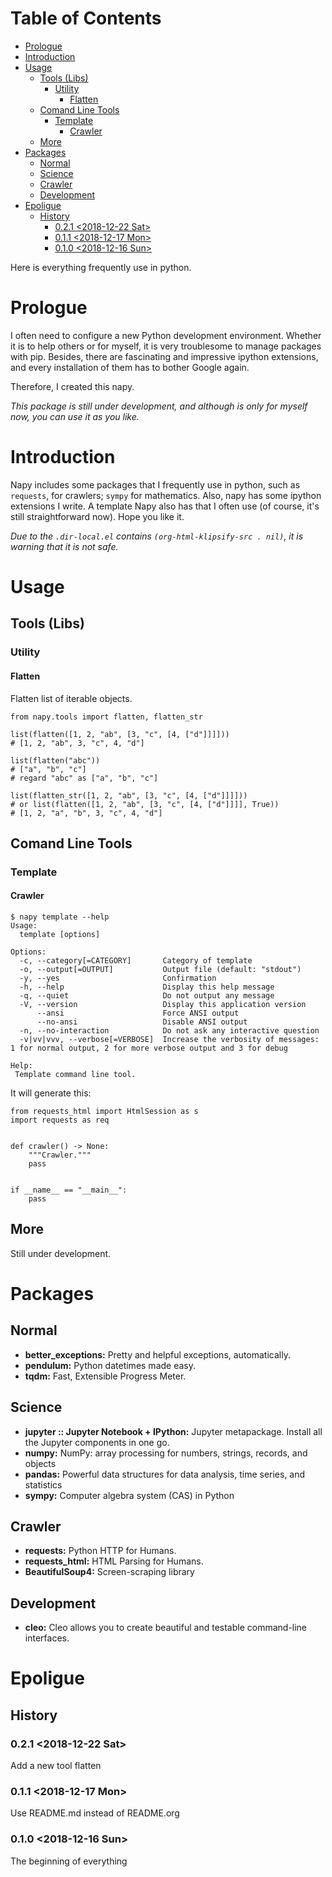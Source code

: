 # Table of Contents

-   [Prologue](#org76774da)
-   [Introduction](#org96a0d13)
-   [Usage](#org08dde91)
    -   [Tools (Libs)](#org32fac2d)
        -   [Utility](#org2f3eb3e)
            -   [Flatten](#orgd29860a)
    -   [Comand Line Tools](#org219e84d)
        -   [Template](#orgb5b1237)
            -   [Crawler](#orgafe8f23)
    -   [More](#orga4b15d9)
-   [Packages](#orga721f60)
    -   [Normal](#org4b4510a)
    -   [Science](#org4034141)
    -   [Crawler](#orgc3f72b5)
    -   [Development](#org5b345b8)
-   [Epoligue](#org2f16717)
    -   [History](#org111d8b7)
        -   [0.2.1 <span class="timestamp-wrapper"><span class="timestamp">&lt;2018-12-22 Sat&gt;</span></span>](#org00f2e11)
        -   [0.1.1 <span class="timestamp-wrapper"><span class="timestamp">&lt;2018-12-17 Mon&gt;</span></span>](#org0808725)
        -   [0.1.0 <span class="timestamp-wrapper"><span class="timestamp">&lt;2018-12-16 Sun&gt;</span></span>](#orgade8c74)

Here is everything frequently use in python.


<a id="org76774da"></a>

# Prologue

I often need to configure a new Python development environment.  Whether it is to help others or for
myself, it is very troublesome to manage packages with pip.  Besides, there are fascinating and
impressive ipython extensions, and every installation of them has to bother Google again.

Therefore, I created this napy.

*This package is still under development, and although is only for myself now, you can use it as you
like.*


<a id="org96a0d13"></a>

# Introduction

Napy includes some packages that I frequently use in python, such as `requests`, for crawlers; `sympy`
for mathematics.  Also, napy has some ipython extensions I write.  A template Napy also has that I
often use (of course, it's still straightforward now).  Hope you like it.

*Due to the `.dir-local.el` contains `(org-html-klipsify-src . nil)`, it is warning that it is not safe.*


<a id="org08dde91"></a>

# Usage


<a id="org32fac2d"></a>

## Tools (Libs)


<a id="org2f3eb3e"></a>

### Utility


<a id="orgd29860a"></a>

#### Flatten

Flatten list of iterable objects.

    from napy.tools import flatten, flatten_str

    list(flatten([1, 2, "ab", [3, "c", [4, ["d"]]]]))
    # [1, 2, "ab", 3, "c", 4, "d"]

    list(flatten("abc"))
    # ["a", "b", "c"]
    # regard "abc" as ["a", "b", "c"]

    list(flatten_str([1, 2, "ab", [3, "c", [4, ["d"]]]]))
    # or list(flatten([1, 2, "ab", [3, "c", [4, ["d"]]]], True))
    # [1, 2, "a", "b", 3, "c", 4, "d"]


<a id="org219e84d"></a>

## Comand Line Tools


<a id="orgb5b1237"></a>

### Template


<a id="orgafe8f23"></a>

#### Crawler

    $ napy template --help
    Usage:
      template [options]

    Options:
      -c, --category[=CATEGORY]       Category of template
      -o, --output[=OUTPUT]           Output file (default: "stdout")
      -y, --yes                       Confirmation
      -h, --help                      Display this help message
      -q, --quiet                     Do not output any message
      -V, --version                   Display this application version
          --ansi                      Force ANSI output
          --no-ansi                   Disable ANSI output
      -n, --no-interaction            Do not ask any interactive question
      -v|vv|vvv, --verbose[=VERBOSE]  Increase the verbosity of messages: 1 for normal output, 2 for more verbose output and 3 for debug

    Help:
     Template command line tool.

It will generate this:

    from requests_html import HtmlSession as s
    import requests as req


    def crawler() -> None:
        """Crawler."""
        pass


    if __name__ == "__main__":
        pass


<a id="orga4b15d9"></a>

## More

Still under development.


<a id="orga721f60"></a>

# Packages


<a id="org4b4510a"></a>

## Normal

-   **better\_exceptions:** Pretty and helpful exceptions, automatically.
-   **pendulum:** Python datetimes made easy.
-   **tqdm:** Fast, Extensible Progress Meter.


<a id="org4034141"></a>

## Science

-   **jupyter :: Jupyter Notebook + IPython:** Jupyter metapackage. Install all the Jupyter components in
    one go.
-   **numpy:** NumPy: array processing for numbers, strings, records, and objects
-   **pandas:** Powerful data structures for data analysis, time series, and statistics
-   **sympy:** Computer algebra system (CAS) in Python


<a id="orgc3f72b5"></a>

## Crawler

-   **requests:** Python HTTP for Humans.
-   **requests\_html:** HTML Parsing for Humans.
-   **BeautifulSoup4:** Screen-scraping library


<a id="org5b345b8"></a>

## Development

-   **cleo:** Cleo allows you to create beautiful and testable command-line interfaces.


<a id="org2f16717"></a>

# Epoligue


<a id="org111d8b7"></a>

## History


<a id="org00f2e11"></a>

### 0.2.1 <span class="timestamp-wrapper"><span class="timestamp">&lt;2018-12-22 Sat&gt;</span></span>

Add a new tool flatten


<a id="org0808725"></a>

### 0.1.1 <span class="timestamp-wrapper"><span class="timestamp">&lt;2018-12-17 Mon&gt;</span></span>

Use README.md instead of README.org


<a id="orgade8c74"></a>

### 0.1.0 <span class="timestamp-wrapper"><span class="timestamp">&lt;2018-12-16 Sun&gt;</span></span>

The beginning of everything
